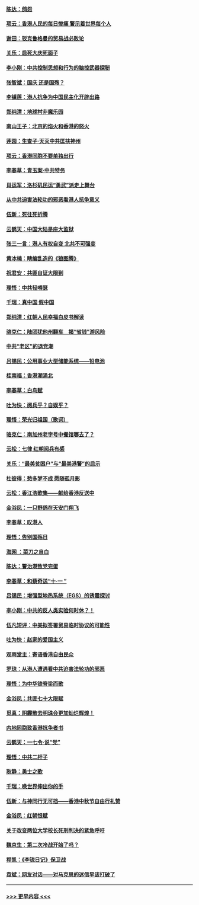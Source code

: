 #### [陈达：鸽怨](../pages/nsc993/n11561879.md?t=10021122) 
#### [项云：香港人民的每日惨痛  警示着世界每个人](../pages/nsc993/n11559273.md?t=10021122) 
#### [谢田：驳克鲁格曼的贸易战必败论](../pages/nsc993/n11555840.md?t=10021122) 
#### [关乐：启死大庆死面子](../pages/nsc993/n11556823.md?t=10021122) 
#### [李小刚：中共控制思想和行为的脑控武器探秘](../pages/nsc993/n11556776.md?t=10021122) 
#### [张智斌：国庆  还是国殇？](../pages/nsc993/n11556617.md?t=10021122) 
#### [李镇莲：港人抗争为中国民主化开辟出路](../pages/nsc993/n11556570.md?t=10021122) 
#### [郑纯清：地球村非魔乐园](../pages/nsc993/n11555415.md?t=10021122) 
#### [南山王子：北京的焰火和香港的怒火](../pages/nsc993/n11555318.md?t=10021122) 
#### [莲园：生查子·天灭中共匡扶神州](../pages/nsc993/n11555302.md?t=10021122) 
#### [项云：香港同胞不要单独出行](../pages/nsc993/n11555276.md?t=10021122) 
#### [李春草：青玉案‧中共特务](../pages/nsc993/n11552356.md?t=10021122) 
#### [肖运军：洛杉矶民运“勇武”派走上舞台](../pages/nsc993/n11551595.md?t=10021122) 
#### [从中共迫害法轮功的邪恶看港人抗争意义](../pages/nsc993/n11540858.md?t=10021122) 
#### [伍新：死往死折腾](../pages/nsc993/n11550174.md?t=10021122) 
#### [云鹤天：中国大陆是座大监狱](../pages/nsc993/n11550155.md?t=10021122) 
#### [张三一言：港人有权自变 北共不可强变](../pages/nsc993/n11550132.md?t=10021122) 
#### [黄冰楠：瞎编乱造的《狼图腾》](../pages/nsc993/n11550082.md?t=10021122) 
#### [祝君安：共匪自证大限到](../pages/nsc993/n11550041.md?t=10021122) 
#### [理悟：中共轻嘚瑟](../pages/nsc993/n11547978.md?t=10021122) 
#### [千瑞：真中国 假中国](../pages/nsc993/n11547865.md?t=10021122) 
#### [郑纯清：红朝人民幸福白皮书解读](../pages/nsc993/n11547499.md?t=10021122) 
#### [骆克仁：陆团犹他州翻车　揭“省钱”游风险](../pages/nsc993/n11546977.md?t=10021122) 
#### [中共“老区”的退党潮](../pages/nsc993/n11545995.md?t=10021122) 
#### [吕锡民：公用事业大型储能系统——铅电池](../pages/nsc993/n11545701.md?t=10021122) 
#### [桂南福：香港潮涌北](../pages/nsc993/n11545682.md?t=10021122) 
#### [李春草：白鸟赋](../pages/nsc993/n11545663.md?t=10021122) 
#### [吐为快：阅兵乎？自娱乎？](../pages/nsc993/n11545625.md?t=10021122) 
#### [理悟：荣光归祖国（歌词）](../pages/nsc993/n11545616.md?t=10021122) 
#### [骆克仁：南加州老字号中餐馆哪去了？](../pages/nsc993/n11545120.md?t=10021122) 
#### [云松：七律 红朝阅兵有感](../pages/nsc993/n11542394.md?t=10021122) 
#### [关乐：“最美贫困户”与“最美港警”的启示](../pages/nsc993/n11542252.md?t=10021122) 
#### [杜彼得：愁多梦不成 愿随孤月影](../pages/nsc993/n11540296.md?t=10021122) 
#### [云松：香江浩歌集——献给香港反送中](../pages/nsc993/n11540149.md?t=10021122) 
#### [金浴凤：一只野鸽在天安门翔飞](../pages/nsc993/n11540280.md?t=10021122) 
#### [李春草：叹港人](../pages/nsc993/n11540119.md?t=10021122) 
#### [理悟：告别国殇日](../pages/nsc993/n11539610.md?t=10021122) 
#### [海网 ：菜刀之自白](../pages/nsc993/n11539597.md?t=10021122) 
#### [陈达：警治港致党完蛋](../pages/nsc993/n11538127.md?t=10021122) 
#### [李春草：和蔡奇送“十·一 ”](../pages/nsc993/n11537810.md?t=10021122) 
#### [吕锡民：增强型地热系统（EGS）的诱震探讨](../pages/nsc993/n11537765.md?t=10021122) 
#### [李小刚：中共的反人类实验何时休？！](../pages/nsc993/n11537669.md?t=10021122) 
#### [伍凡短评：中美拟签署贸易临时协议的可能性](../pages/nsc993/n11536773.md?t=10021122) 
#### [吐为快：赵家的爱国主义](../pages/nsc993/n11536750.md?t=10021122) 
#### [观雨堂主：寄语香港自由民众](../pages/nsc993/n11536735.md?t=10021122) 
#### [罗琼：从港人遭遇看中共迫害法轮功的邪恶](../pages/nsc993/n11507862.md?t=10021122) 
#### [理悟：为中华铁脊梁而歌](../pages/nsc993/n11534458.md?t=10021122) 
#### [金浴凤：共匪七十大限赋](../pages/nsc993/n11534434.md?t=10021122) 
#### [觅真：阴霾散去明珠会更加灿烂辉煌！](../pages/nsc993/n11531858.md?t=10021122) 
#### [内地同胞致香港抗争者书](../pages/nsc993/n11531645.md?t=10021122) 
#### [云鹤天：一七令‧说“党”](../pages/nsc993/n11529099.md?t=10021122) 
#### [理悟：中共二杆子](../pages/nsc993/n11529046.md?t=10021122) 
#### [耿静：勇士之歌](../pages/nsc993/n11527562.md?t=10021122) 
#### [千瑞：唤世界伸出你的手](../pages/nsc993/n11526942.md?t=10021122) 
#### [伍新：与神同行无可挡——香港中秋节自由行礼赞](../pages/nsc993/n11526801.md?t=10021122) 
#### [金浴凤：红朝恨赋](../pages/nsc993/n11524312.md?t=10021122) 
#### [关于改变两位大学校长死刑判决的紧急呼吁](../pages/nsc993/n11524103.md?t=10021122) 
#### [魏京生：第二次冷战开始了吗？](../pages/nsc993/n11524023.md?t=10021122) 
#### [程凯：《李锐日记》保卫战](../pages/nsc993/n11522922.md?t=10021122) 
#### [袁斌：网友对话——对马克思的迷信早该打破了](../pages/nsc993/n11522561.md?t=10021122) 

----
#### [ >>> 更早内容 <<< ](../indexes/nsc993-earlier.md)
